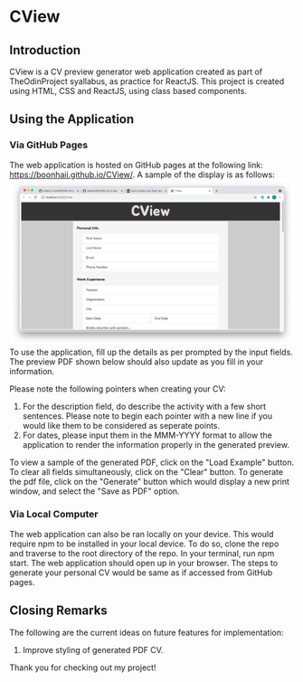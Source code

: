 # CView
## Introduction
CView is a CV preview generator web application created as part of TheOdinProject syallabus, as practice for ReactJS.
This project is created using HTML, CSS and ReactJS, using class based components.

## Using the Application
### Via GitHub Pages
The web application is hosted on GitHub pages at the following link: https://boonhaii.github.io/CView/.
A sample of the display is as follows: 
![Sample Display of CView](./assets/GUI.png)
To use the application, fill up the details as per prompted by the input fields. The preview PDF shown below should also update as you fill in your information.

Please note the following pointers when creating your CV:
1. For the description field, do describe the activity with a few short sentences. Please note to begin each pointer with a new line if you would like them to be considered as seperate points.
2. For dates, please input them in the MMM-YYYY format to allow the application to render the information properly in the generated preview.

To view a sample of the generated PDF, click on the "Load Example" button.
To clear all fields simultaneously, click on the "Clear" button.
To generate the pdf file, click on the "Generate" button which would display a new print window, and select the "Save as PDF" option.

### Via Local Computer
The web application can also be ran locally on your device. This would require npm to be installed in your local device.
To do so, clone the repo and traverse to the root directory of the repo. In your terminal, run npm start. The web application should open up in your browser.
The steps to generate your personal CV would be same as if accessed from GitHub pages.

## Closing Remarks
The following are the current ideas on future features for implementation:
1. Improve styling of generated PDF CV.

Thank you for checking out my project!

